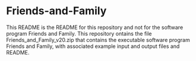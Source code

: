 # Friends-and-Family
This README is the README for this repository and not for the software program Friends and Family.
This repository ontains the file Friends_and_Family_v20.zip that contains the executable software program Friends and Family, with associated example input and output files and README.
